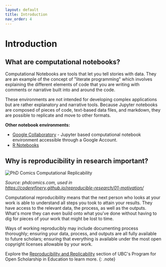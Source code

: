 ```yaml
---
layout: default
title: Introduction
nav_order: 4
---
```

# Introduction

## What are computational notebooks?

Computational Notebooks are tools that let you tell stories with data. They are an example of the concept of "literate programming" which involves explaining the different elements of code that you are writing with comments or narrative built into and around the code.

These environments are not intended for developing complex applications but are rather explanatory and narrative tools. Because Jupyter notebooks are composed of pieces of code, text-based data files, and markdown, they are possible to replicate and move to other formats.

<strong>Other notebook environments:</strong>
* [Google Collaboratory](https://research.google.com/colaboratory/) - Jupyter based computational notebook environment accessible through a Google Account.
* [R Notebooks](https://bookdown.org/yihui/rmarkdown/notebook.html?_ga=2.127286287.329224863.1633621169-20279036.1633621169)

## Why is reproducibility in research important?

![PhD Comics Computational Replicability](/images/research_comic_phd.gif)

<em>Source: phdcomics.com, used in https://coderefinery.github.io/reproducible-research/01-motivation/</em>

Computational reproducibility means that the next person who looks at your work is able to understand all steps you took to attain your results. They have access to the relevant data, the process, as well as the outputs. What's more they can even build onto what you've done without having to dig for pieces of your work that might be lost to time.

Ways of working reproducibly may include documenting process thoroughly; ensuring your data, process, and outputs are all fully available to future scholars; ensuring that everything is available under the most open copyright licenses allowable by your work.

Explore the [Reproducibility and Replicability](https://pose.open.ubc.ca/open-research/open-workflows/reproducibility-and-replicability/) section of UBC's Program for Open Scholarship in Education to learn more.
{: .note}
